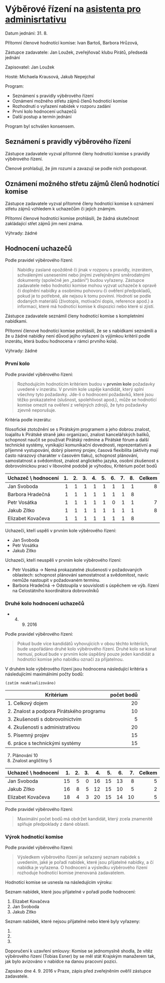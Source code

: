 # Výběrové řízení na [asistenta pro adminisrtativu](https://github.com/pirati-cz/KlubPraha/tree/master/vyberka/asistent-pro-administrativu )

Datum jednání: 31. 8. 

Přítomní členové hodnotící komise: Ivan Bartoš, Barbora Hrůzová,

Zástupce zadavatele: Jan Loužek, zveřejňovač klubu Pirátů, předsedá jednání

Zapisovatel: Jan Loužek

Hosté: Michaela Krausová, Jakub Nepejchal

Program:

* Seznámení s pravidly výběrového řízení
* Oznámení možného střetu zájmů členů hodnotící komise
* Rozhodnutí o vyřazení nabídek v rozporu zadání
* První kolo hodnocení uchazečů
* Další postup a termín jednání

Program byl schválen konsensem.

## Seznámení s pravidly výběrového řízení

Zástupce zadavatele vyzval přítomné členy hodnotící komise s pravidly výběrového řízení. 

Členové prohlašují, že jim rozumí a zavazují se podle nich postupovat.

## Oznámení možného střetu zájmů členů hodnotící komise

Zástupce zadavatele vyzval přítomné členy hodnotící komise k oznámení střetu zájmů vzhledem k uchazečům či jejich známým. 

Přítomní členové hodnotící komise prohlásili, že žádná skutečnost zakládající střet zájmů jim není známa.

Výhrady: žádné

## Hodnocení uchazečů

Podle pravidel výběrového řízení:

> Nabídky zaslané opožděně či jinak v rozporu s pravidly, inzerátem, schválenými usneseními nebo jinými zveřejněnými směrodatnými dokumenty (společně jen „zadání“) budou vyřazeny. Zástupce zadavatele nebo hodnotící komise mohou vyzvat uchazeče k opravě či doplnění nabídky a osobnímu pohovoru či ověření předpokladů, pokud je to potřebné, ale nejsou k tomu povinni. Hodnotí se podle dodaných materiálů (životopis, motivační dopis, reference apod.) a informací, které má hodnotící komise k dispozici nebo které si zjistí.

Zástupce zadavatele seznámil členy hodnotící komise s kompletními nabídkami.

Přítomní členové hodnotící komise prohlásili, že se s nabídkami seznámili a že u žádné nabídky není důvod jejího vyřazení (s výjimkou kritérií podle inzerátu, která budou hodnocena v rámci prvního kola).

Výhrady: žádné

### První kolo

Podle pravidel výběrového řízení:

> Rozhodujícím hodnotícím kritériem budou v **prvním kole** požadavky uvedené v inzerátu. V prvním kole uspěje kandidát, který splní všechny tyto požadavky. Jde-li o hodnocení požadavků, které jsou těžko prokazatelné (slušnost, spolehlivost apod.), může se hodnotící komise omezit na ověření z veřejných zdrojů, že tyto požadavky zjevně neporušuje.

Kritéria podle inzerátu:
    
filosofické ztotožnění se s Pirátským programem a jeho dobrou znalost, loajalitu k Pirátské straně jako organizaci,
znalost kancelářských balíků, schopnost naučit se používat Pirátský redmine a Pirátské fórum a další technické systémy,
vynikající komunikační dovednosti, reprezentativní a příjemné vystupování,
dobrý písemný projev,
časová flexibilita (aktivity mají často nárazový charakter v časovém tlaku),
schopnost plánování, samostatnost a svědomitost,
znalost anglického jazyka,
osobní zkušenost s dobrovolnickou prací v libovolné podobě je výhodou,
Kritérium počet bodů

Uchazeč \ hodnocení | 1. | 2. | 3. | 4. | 5. | 6. | 7. | 8. | Celkem
------------------- | --: | --: | --: | --: | --: | --: | --: | --:| --:|
Jan Svoboda| 1 | 1 | 1 | 1 | 1 | 1 | 1 | 1 |  8
Barbora Hradečná| 1 | 1 | 1 | 1 | 1 | 1 | 1 | 8
Petr Vosátka| 1 | 1 | 1 | 1 | 1 | 0 | 1 | 1 | 7
Jakub Zítko| 1 | 1 | 1 | 1 | 1 | 1 | 1 | 1 | 8
Elizabet Kovačeva | 1 | 1 | 1 | 1 | 1 | 1 | 1 | 8

Uchazeči, kteří uspěli v prvním kole výběrového řízení:

* Jan Svoboda
* Petr Vosátka
* Jakub Zítko

Uchazeči, kteří neuspěli v prvním kole výběrového řízení:

* Petr Vosátka → Nemá prokazatelné zkušenosti v požadovaných oblastech: schopnost plánování samostatnost a svědomitost, navíc nemůže nastoupit v požadovaném termínu. 
* Barbora Hradečná → Odstoupila v souvislosti s úspěchem ve výb. řízení na Celostátního koordinátora dobrovolníků

### Druhé kolo hodnocení uchazečů

* 4. 9. 2016

Podle pravidel výběrového řízení:

> Pokud bude více kandidátů vyhovujících v obou těchto kritériích, bude uspořádáno druhé kolo výběrového řízení. Druhé kolo se konat nemusí, pokud bude v prvním kole úspěšný pouze jeden kandidát a hodnotící komise jeho nabídku označí za přijatelnou. 

V druhém kole výběrového řízení jsou hodnocena následující kritéria s následujícími maximálními počty bodů:
    
    (zatím neaktualizováno)

Kritérium | počet bodů
--------- | ---------:
1. Celkový dojem | 20
2. Znalost a podpora Pirátského programu | 10
3. Zkušenosti s dobrovolnictvím | 5
4. Zkušenosti s administrativou | 20
5. Písemný projev | 15
6. práce s technickými systémy | 15
7. Plánování 10
8. Znalost angličtiny 5


Uchazeč \ hodnocení |  1. |  2. |  3. |  4. |  5. | 6. | 7. | Celkem
------------------- | --: | --: | --: | --: | --: | --: | --: | ---:
Jan Svoboda  | 15 | 5 | 0 | 16 | 15 | 13 | 8 | 5 | 77
Jakub Zítko | 16 | 8 | 5 | 12 | 15 | 10 | 5 | 2 | 73
Elizabet Kovačeva | 18 | 4 | 3 | 20 | 15 | 14 | 10 | 5 | 89

Podle pravidel výběrového řízení:

> Maximální počet bodů má obdržet kandidát, který zcela znamenitě splňuje předpoklady z dané oblasti. 

### Výrok hodnotící komise

Podle pravidel výběrového řízení:

> Výsledkem výběrového řízení je seřazený seznam nabídek s uvedením, jaké je pořadí nabídek, které jsou přijatelné nabídky, a čí nabídka je vyřazena. O hodnocení a výsledku výběrového řízení rozhoduje hodnotící komise jmenovaná zadavatelem. 

Hodnotící komise se usnesla na následujícím výroku:

Seznam nabídek, které jsou přijatelné v pořadí podle hodnocení:

1. Elizabet Kovačeva
2. Jan Svoboda
3. Jakub Zítko

Seznam nabídek, které nejsou přijatelné nebo které byly vyřazeny:

1. 
2. 
3. 

Doporučení k uzavření smlouvy: Komise se jednomyslně shodla, že vítěz výběrového řízení (Tobias Esner) by se měl stát Krajským manažerem tak, jak bylo avizováno v nabídce na danou pracovní pozici.

Zapsáno dne 4. 9. 2016 v Praze, zápis před zveřejněním ověřil zástupce zadavatele.
